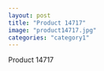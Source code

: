 ```yaml
---
layout: post
title: "Product 14717"
image: "product14717.jpg"
categories: "category1"
---
```

Product 14717
